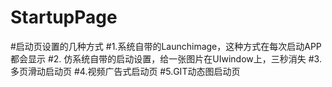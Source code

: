 # StartupPage
#启动页设置的几种方式
#1.系统自带的Launchimage，这种方式在每次启动APP都会显示
#2. 仿系统自带的启动设置，给一张图片在UIwindow上，三秒消失
#3.多页滑动启动页
#4.视频广告式启动页
#5.GIT动态图启动页
